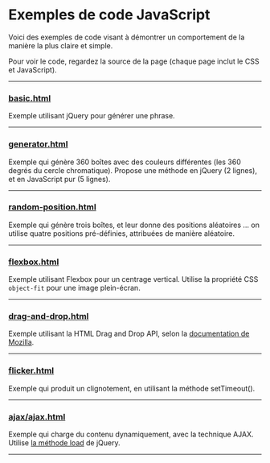 <h1>Exemples de code JavaScript</h1>

Voici des exemples de code visant à démontrer un comportement de la manière la plus claire et simple. 

Pour voir le code, regardez la source de la page (chaque page inclut le CSS et JavaScript).

---

### [basic.html](basic.html)

Exemple utilisant jQuery pour générer une phrase.

---

### [generator.html](generator.html)

Exemple qui génère 360 boîtes avec des couleurs différentes (les 360 degrés du cercle chromatique). Propose une méthode en jQuery (2 lignes), et en JavaScript pur (5 lignes).

---

### [random-position.html](random-position.html)

Exemple qui génère trois boîtes, et leur donne des positions aléatoires ... on utilise quatre positions pré-définies, attribuées de manière aléatoire.

---

### [flexbox.html](flexbox.html)

Exemple utilisant Flexbox pour un centrage vertical. Utilise la propriété CSS `object-fit` pour une image plein-écran.

---

### [drag-and-drop.html](drag-and-drop.html)

Exemple utilisant la HTML Drag and Drop API, selon la [documentation de Mozilla](https://developer.mozilla.org/en-US/docs/Web/API/HTML_Drag_and_Drop_API).

---

### [flicker.html](flicker.html)

Exemple qui produit un clignotement, en utilisant la méthode setTimeout().

---

### [ajax/ajax.html](ajax.html)

Exemple qui charge du contenu dynamiquement, avec la technique AJAX. Utilise [la méthode load](http://api.jquery.com/load/) de jQuery.

---